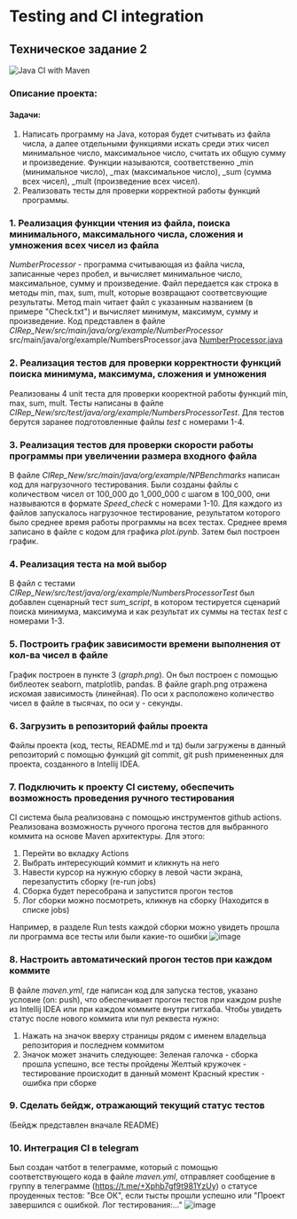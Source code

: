 # Testing and CI integration
## Техническое задание 2 
![Java CI with Maven](https://github.com/zpankova/CIRep_New/actions/workflows/maven.yml/badge.svg)
### Описание проекта: 
#### Задачи: 
1. Написать программу на Java, которая будет считывать из файла числа, а далее отдельными функциями искать среди этих чисел минимальное число, максимальное число, считать их общую сумму и произведение.
Функции называются, соответственно _min (минимальное число), _max (максимальное число), _sum (сумма всех чисел), _mult (произведение всех чисел).
2. Реализовать тесты для проверки корректной работы функций программы.

### 1. Реализация функции чтения из файла, поиска минимального, максимального числа, сложения и умножения всех чисел из файла
*NumberProcessor* - программа считывающая из файла числа, записанные через пробел, и вычисляет минимальное число, максимальное, сумму и произведение. Файл передается как строка в методы min, max, sum, mult, которые возвращают соответсвующие результаты. Метод main читает файл с указанным названием (в примере "Check.txt") и вычисляет минимум, максимум, сумму и произведение. Код представлен в файле *CIRep_New/src/main/java/org/example/NumberProcessor*  src/main/java/org/example/NumbersProcessor.java
[NumberProcessor.java](https://github.com/zpankova/CIRep_New/src/main/java/org/example/NumbersProcessor.java) 

### 2. Реализация тестов для проверки корректности функций поиска минимума, максимума, сложения и умножения
Реализованы 4 unit теста для проверки кооректной работы функций min, max, sum, mult. Тесты написаны в файле *CIRep_New/src/test/java/org/example/NumbersProcessorTest*. Для тестов берутся заранее подготовленные файлы *test<Number>* с номерами 1-4. 

### 3. Реализация тестов для проверки скорости работы программы при увеличении размера входного файла
В файле *CIRep_New/src/main/java/org/example/NPBenchmarks* написан код для нагрузочного тестирования. Были созданы файлы с количеством чисел от 100_000 до 1_000_000 с шагом в 100_000, они назвываются в формате *Speed_check<Number>* с номерами 1-10. Для каждого из файлов запускалось нагрузочное тестирование, результатом которого было среднее время работы программы на всех тестах. Среднее время записано в файле с кодом для графика *plot.ipynb*. Затем был построен график.

### 4. Реализация теста на мой выбор
В файл с тестами *CIRep_New/src/test/java/org/example/NumbersProcessorTest* был добавлен сценарный тест *sum_script*, в котором тестируется сценарий поиска минимума, максимума и как результат их суммы на тестах *test<Number>* с номерами 1-3.

### 5. Построить график зависимости времени выполнения от кол-ва чисел в файле
График построен в пункте 3 (*graph.png*). Он был построен с помощью библеотек seaborn, matplotlib, pandas. В файле graph.png отражена искомая зависимость (линейная). По оси x расположено количество чисел в файле в тысячах, по оси y - секунды.

### 6. Загрузить в репозиторий файлы проекта 
Файлы проекта (код, тесты,  README.md и тд) были загружены в данный репозиторий с помощью функций git commit, git push примененных для проекта, созданного в Intellij IDEA.

### 7. Подключить к проекту CI систему, обеспечить возможность проведения ручного тестирования 
CI система была реализована с помощью инструментов github actions. Реализована возможность ручного прогона тестов для выбранного коммита на основе Maven архитектуры. Для этого:

1. Перейти во вкладку Actions
2. Выбрать интересующий коммит и кликнуть на него
3. Навести курсор на нужную сборку в левой части экрана, перезапустить сборку (re-run jobs)
4. Сборка будет пересобрана и запустится прогон тестов
5. Лог сборки можно посмотреть, кликнув на сборку (Находится в списке jobs)

Например, в разделе Run tests каждой сборки можно увидеть прошла ли программа все тесты или были какие-то ошибки
![image](https://github.com/zpankova/CIRep_New/assets/167033338/524062c6-1a85-46b3-9dd7-3c3e268ebf3e)

### 8. Настроить автоматический прогон тестов при каждом коммите
В файле *maven.yml*, где написан код для запуска тестов, указано условие (on: push), что обеспечивает прогон тестов при каждом pushе из Intellij IDEA или при каждом коммите внутри гитхаба.
Чтобы увидеть статус после нового коммита или пул реквеста нужно:

1. Нажать на значок вверху страницы рядом с именем владельца репозитория и последнем коммитом
2. Значок может значить следующее:
Зеленая галочка - сборка прошла успешно, все тесты пройдены
Желтый кружочек - тестирование происходит в данный момент
Красный крестик - ошибка при сборке

### 9. Сделать бейдж, отражающий текущий статус тестов
(Бейдж представлен вначале README)

### 10. Интеграция CI в telegram 
Был создан чатбот в телеграмме, который с помощью соответствующего кода в файле *maven.yml*, отправляет сообщение в группу в телеграмме (https://t.me/+Xphb7gf9t981YzUy) о статусе проуденных тестов: "Все ОК", если тысты прошли успешно или "Проект завершился с ошибкой. Лог тестирования:..."
![image](https://github.com/zpankova/CIRep_New/assets/167033338/cbe37b50-503e-42e6-b25a-9c53c399d2b2)

